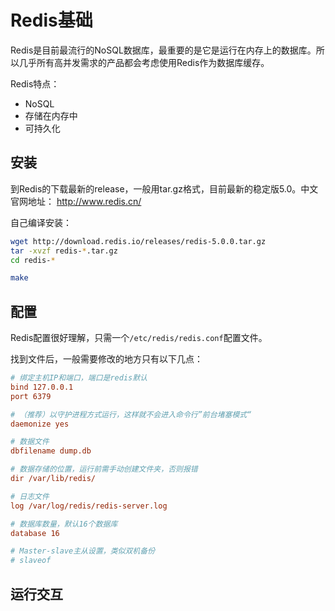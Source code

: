 # Redis基础

Redis是目前最流行的NoSQL数据库，最重要的是它是运行在内存上的数据库。所以几乎所有高并发需求的产品都会考虑使用Redis作为数据库缓存。

Redis特点：
- NoSQL
- 存储在内存中
- 可持久化

## 安装

到Redis的下载最新的release，一般用tar.gz格式，目前最新的稳定版5.0。中文官网地址：
http://www.redis.cn/

自己编译安装：
```sh
wget http://download.redis.io/releases/redis-5.0.0.tar.gz
tar -xvzf redis-*.tar.gz
cd redis-*

make
```

## 配置

Redis配置很好理解，只需一个`/etc/redis/redis.conf`配置文件。

找到文件后，一般需要修改的地方只有以下几点：
```ini
# 绑定主机IP和端口，端口是redis默认
bind 127.0.0.1
port 6379

# （推荐）以守护进程方式运行，这样就不会进入命令行”前台堵塞模式“
daemonize yes

# 数据文件
dbfilename dump.db

# 数据存储的位置，运行前需手动创建文件夹，否则报错
dir /var/lib/redis/

# 日志文件
log /var/log/redis/redis-server.log

# 数据库数量，默认16个数据库
database 16

# Master-slave主从设置，类似双机备份
# slaveof
```

## 运行交互